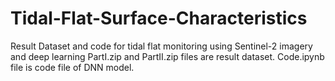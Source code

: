 # Tidal-Flat-Surface-Characteristics
Result Dataset and code for tidal flat monitoring using Sentinel-2 imagery and deep learning
PartI.zip and PartII.zip files are result dataset.
Code.ipynb file is code file of DNN model.
